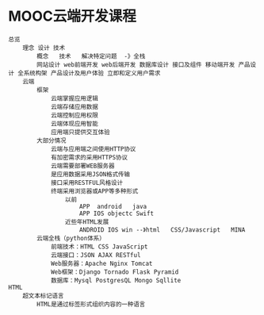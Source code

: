 # MOOC云端开发课程
	总览
		理念 设计 技术
			概念   技术   解决特定问题  -》全栈
			网站设计 web前端开发 web后端开发 数据库设计 接口及组件 移动端开发 产品设计 全系统构架 产品设计及用户体验 立即和定义用户需求
		云端
			框架
				云端掌握应用逻辑
				云端存储应用数据
				云端控制应用权限
				云端体现应用智能
				应用端只提供交互体验
			大部分情况
				云端与应用端之间使用HTTP协议
				有加密需求的采用HTTPS协议
				云端需要部署WEB服务器
				是应用数据采用JSON格式传输
				接口采用RESTFUL风格设计
				终端采用浏览器或APP等多种形式
					以前
						APP  android   java
						APP IOS objectc Swift
					近些年HTML发展
						ANDROID IOS win --》html   CSS/Javascript   MINA
			云端全栈（python体系）
				前端技术：HTML CSS JavaScript
				云端接口：JSON AJAX RESTful
				Web服务器：Apache Nginx Tomcat
				Web框架：Django Tornado Flask Pyramid
				数据库：Mysql PostgresQL Mongo Sqllite
	HTML
		超文本标记语言
			HTML是通过标签形式组织内容的一种语言